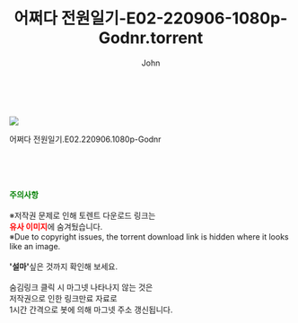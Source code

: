 ﻿---
layout: post
title:  "어쩌다 전원일기-E02-220906-1080p-Godnr.torrent"
author: John
categories: [ 드라마 ]
tags: [  ]
image: https://torrentrj52.com/uploadfile/full/27f36e1fdae2505fbb5790ec515768228a3b897e.jpg 
description: "어쩌다 전원일기-E02-220906-1080p-Godnr torrent 정보 공유"
toc: true
toc_sticky: true
---

<br>
<p><img src="https://torrentrj52.com/uploadfile/full/27f36e1fdae2505fbb5790ec515768228a3b897e.jpg"/></p>
 어쩌다 전원일기.E02.220906.1080p-Godnr  
    
<br><br><br>
<p data-ke-size="size16"><b><span style="color: green;">주의사항</span></b><br /><br />※저작권 문제로 인해 토렌트 다운로드 링크는<br /><b><span style="color: red;">유사 이미지</span></b>에 숨겨뒀습니다.<br />※Due to copyright issues, the torrent download link is hidden where it looks like an image.<br /><br /><b>'설마'</b>싶은 것까지 확인해 보세요.<br /><br />숨김링크 클릭 시 마그넷 나타나지 않는 것은<br />저작권으로 인한 링크만료 자료로<br />1시간 간격으로 봇에 의해 마그넷 주소 갱신됩니다.</p>
